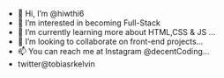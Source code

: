 - 👋 Hi, I’m @hiwthi6
- 👀 I’m interested in becoming Full-Stack
- 🌱 I’m currently learning more about HTML,CSS & JS ...
- 💞️ I’m looking to collaborate on front-end projects...
- 📫 You can reach me at Instagram @decentCoding...
- twitter@tobiasrkelvin

<!---
hiwthi6/hiwthi6 is a ✨ special ✨ repository because its `README.md` (this file) appears on your GitHub profile.
You can click the Preview link to take a look at your changes.
--->
